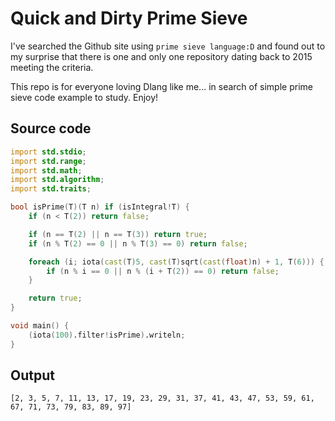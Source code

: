 # Quick and Dirty Prime Sieve

I've searched the Github site using `prime sieve language:D` and found out to my surprise that there is one and only one repository dating back to 2015 meeting the criteria.

This repo is for everyone loving Dlang like me... in search of simple prime sieve code example to study. Enjoy!

## Source code

```D
import std.stdio;
import std.range;
import std.math;
import std.algorithm;
import std.traits;

bool isPrime(T)(T n) if (isIntegral!T) {
    if (n < T(2)) return false;

    if (n == T(2) || n == T(3)) return true;
    if (n % T(2) == 0 || n % T(3) == 0) return false;

    foreach (i; iota(cast(T)5, cast(T)sqrt(cast(float)n) + 1, T(6))) {
        if (n % i == 0 || n % (i + T(2)) == 0) return false;
    }

    return true;
}

void main() {
    (iota(100).filter!isPrime).writeln;
}
```

## Output

```
[2, 3, 5, 7, 11, 13, 17, 19, 23, 29, 31, 37, 41, 43, 47, 53, 59, 61, 67, 71, 73, 79, 83, 89, 97]
```


